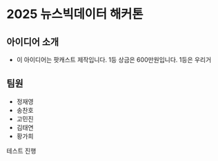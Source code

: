 # 2025 뉴스빅데이터 해커톤

## 아이디어 소개
- 이 아이디어는 팟캐스트 제작입니다. 1등 상금은 600만원입니다. 1등은 우리거


## 팀원
- 정재영
- 송찬호
- 고민진
- 김태연
- 황가희


테스트 진행